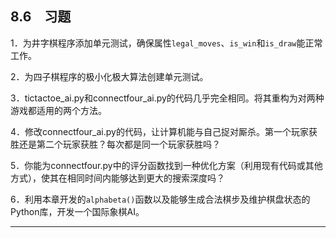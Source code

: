    

## 8.6　习题

1．为井字棋程序添加单元测试，确保属性`legal_moves`、`is_win`和`is_draw`能正常工作。

2．为四子棋程序的极小化极大算法创建单元测试。

3．tictactoe_ai.py和connectfour_ai.py的代码几乎完全相同。将其重构为对两种游戏都适用的两个方法。

4．修改connectfour_ai.py的代码，让计算机能与自己捉对厮杀。第一个玩家获胜还是第二个玩家获胜？每次都是同一个玩家获胜吗？

5．你能为connectfour.py中的评分函数找到一种优化方案（利用现有代码或其他方式），使其在相同时间内能够达到更大的搜索深度吗？

6．利用本章开发的`alphabeta()`函数以及能够生成合法棋步及维护棋盘状态的Python库，开发一个国际象棋AI。

---

[^1]: 　Connect Four是Hasbro公司的注册商标。本书仅用于描述问题。